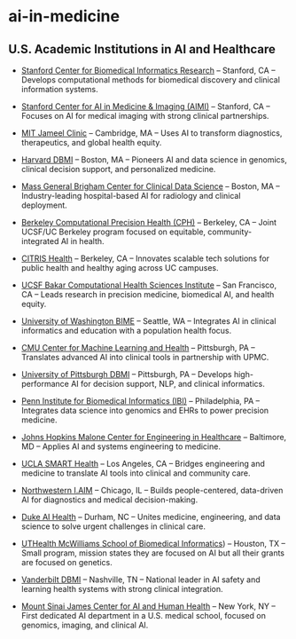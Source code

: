 # ai-in-medicine

## U.S. Academic Institutions in AI and Healthcare

- [Stanford Center for Biomedical Informatics Research](https://bmir.stanford.edu) – Stanford, CA – Develops computational methods for biomedical discovery and clinical information systems.
- [Stanford Center for AI in Medicine & Imaging (AIMI)](https://aimi.stanford.edu) – Stanford, CA – Focuses on AI for medical imaging with strong clinical partnerships.

- [MIT Jameel Clinic](https://jclinic.mit.edu) – Cambridge, MA – Uses AI to transform diagnostics, therapeutics, and global health equity.

- [Harvard DBMI](https://dbmi.hms.harvard.edu) – Boston, MA – Pioneers AI and data science in genomics, clinical decision support, and personalized medicine.
- [Mass General Brigham Center for Clinical Data Science](https://www.massgeneral.org/imaging/research) – Boston, MA – Industry-leading hospital-based AI for radiology and clinical deployment.

- [Berkeley Computational Precision Health (CPH)](https://computationalhealth.berkeley.edu/) – Berkeley, CA – Joint UCSF/UC Berkeley program focused on equitable, community-integrated AI in health.
- [CITRIS Health](https://citris-uc.org/research/health) – Berkeley, CA – Innovates scalable tech solutions for public health and healthy aging across UC campuses.

- [UCSF Bakar Computational Health Sciences Institute](https://bakarinstitute.ucsf.edu) – San Francisco, CA – Leads research in precision medicine, biomedical AI, and health equity.

- [University of Washington BIME](https://bime.uw.edu) – Seattle, WA – Integrates AI in clinical informatics and education with a population health focus.

- [CMU Center for Machine Learning and Health](https://www.cs.cmu.edu/cmlh) – Pittsburgh, PA – Translates advanced AI into clinical tools in partnership with UPMC.

- [University of Pittsburgh DBMI](https://www.dbmi.pitt.edu) – Pittsburgh, PA – Develops high-performance AI for decision support, NLP, and clinical informatics.

- [Penn Institute for Biomedical Informatics (IBI)](https://cahi.pennmedicine.org/member-group/penn-institute-biomedical-informatics) – Philadelphia, PA – Integrates data science into genomics and EHRs to power precision medicine.

- [Johns Hopkins Malone Center for Engineering in Healthcare](https://malonecenter.jhu.edu/) – Baltimore, MD – Applies AI and systems engineering to medicine.

- [UCLA SMART Health](https://smarthealth.ucla.edu) – Los Angeles, CA – Bridges engineering and medicine to translate AI tools into clinical and community care.

- [Northwestern I.AIM](https://www.feinberg.northwestern.edu/sites/artificial-intelligence) – Chicago, IL – Builds people-centered, data-driven AI for diagnostics and medical decision-making.

- [Duke AI Health](https://aihealth.duke.edu) – Durham, NC – Unites medicine, engineering, and data science to solve urgent challenges in clinical care.

- [UTHealth McWilliams School of Biomedical Informatics](https://sbmi.uth.edu/aigi/)) – Houston, TX – Small program, mission states they are focused on AI but all their grants are focused on genetics. 

- [Vanderbilt DBMI](https://www.vumc.org/dbmi) – Nashville, TN – National leader in AI safety and learning health systems with strong clinical integration.

- [Mount Sinai James Center for AI and Human Health](https://www.mountsinai.org/about/newsroom/2024/mount-sinai-opens-the-hamilton-and-amabel-james-center-for-artificial-intelligence-and-human-health-to-transform-health-care-by-spearheading-the-ai-revolution) – New York, NY – First dedicated AI department in a U.S. medical school, focused on genomics, imaging, and clinical AI.


